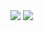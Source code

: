 <picture>
<source 
  srcset="https://github-readme-stats.vercel.app/api?username=xfl03&hide=contribs&show_icons=true&theme=github_dark&count_private=true&include_all_commits=true&hide_rank=true&disable_animations=true&hide_border=true&cache_seconds=86400&card_width=300"
  media="(prefers-color-scheme: dark)"
/>
<source
  srcset="https://github-readme-stats.vercel.app/api?username=xfl03&hide=contribs&show_icons=true&theme=graywhite&count_private=true&include_all_commits=true&hide_rank=true&disable_animations=true&hide_border=true&cache_seconds=86400&card_width=300"
  media="(prefers-color-scheme: light), (prefers-color-scheme: no-preference)"
/>
<img src="https://github-readme-stats.vercel.app/api?username=xfl03&hide=contribs&show_icons=true&theme=graywhite&count_private=true&include_all_commits=true&hide_rank=true&disable_animations=true&hide_border=true&cache_seconds=86400&card_width=300" />
</picture>
<picture>
<source 
  srcset="https://github-readme-stats.vercel.app/api/top-langs/?username=xfl03&layout=compact&theme=github_dark&hide_border=true&cache_seconds=86400)](https://github.com/xfl03"
  media="(prefers-color-scheme: dark)"
/>
<source
  srcset="https://github-readme-stats.vercel.app/api/top-langs/?username=xfl03&layout=compact&theme=graywhite&hide_border=true&cache_seconds=86400)](https://github.com/xfl03"
  media="(prefers-color-scheme: light), (prefers-color-scheme: no-preference)"
/>
<img src="https://github-readme-stats.vercel.app/api/top-langs/?username=xfl03&layout=compact&theme=graywhite&hide_border=true&cache_seconds=86400)](https://github.com/xfl03" />
</picture>

